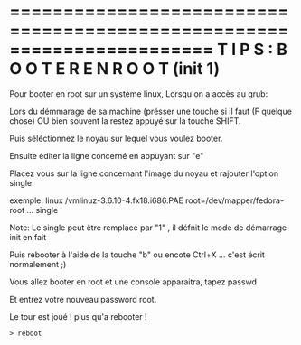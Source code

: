 =======================================================================
	T I P S	   :	B O O T E R 	E N 	R O O T  (init 1)
=======================================================================

Pour booter en root sur un système linux, 
Lorsqu'on a accès au grub:

Lors du démmarage de sa machine (présser une touche si il faut (F quelque chose)
OU bien souvent la restez appuyé sur la touche SHIFT.

Puis séléctionnez le noyau sur lequel vous voulez booter.

Ensuite éditer la ligne concerné en appuyant sur "e"

Placez vous sur la ligne concernant l'image du noyau et rajouter l'option single:

exemple:
	linux /vmlinuz-3.6.10-4.fx18.i686.PAE root=/dev/mapper/fedora-root ... single

Note:
	Le single peut être remplacé par "1" , il défnit le mode de démarrage init en fait

Puis rebooter à l'aide de la touche "b" ou encote Ctrl+X ... c'est écrit normalement ;)

Vous allez booter en root et une console apparaitra,
tapez 
	passwd 

Et entrez votre nouveau password root.

Le tour est joué ! plus qu'a rebooter ! 

	> reboot
